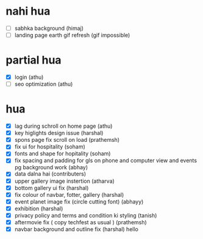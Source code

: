 # nahi hua
- [ ] sabhka background (himaj)
- [ ] landing page earth gif refresh (gif impossible)

# partial hua
- [x] login (athu) 
- [ ] seo optimization (athu)

# hua
- [x] lag during schroll on home page (athu)
- [x] key higlights design issue (harshal)
- [x] spons page fix scroll on load (prathemsh)
- [x] fix ui for hospitality (soham)
- [x] fonts and shape for hopitality (soham)
- [x] fix spacing and padding for gls on phone and computer view and events pg background work (abhay)
- [x] data dalna hai (contributers)
- [x] upper gallery image instertion (atharva)
- [x] bottom gallery ui fix (harshal)
- [x] fix colour of navbar, fotter, gallery (harshal)
- [x] event planet image fix (circle cutting font) (abhayy)
- [x] exhibition (harshal)
- [x] privacy policy and terms and condition ki styling (tanish)
- [x] aftermovie fix ( copy techfest as usual ) (prathemsh)
- [x] navbar background and outline fix (harshal) hello
